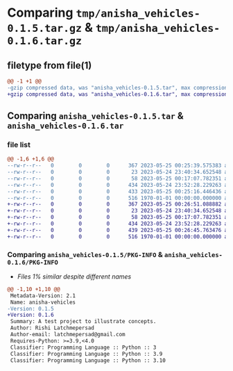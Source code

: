 # Comparing `tmp/anisha_vehicles-0.1.5.tar.gz` & `tmp/anisha_vehicles-0.1.6.tar.gz`

## filetype from file(1)

```diff
@@ -1 +1 @@
-gzip compressed data, was "anisha_vehicles-0.1.5.tar", max compression
+gzip compressed data, was "anisha_vehicles-0.1.6.tar", max compression
```

## Comparing `anisha_vehicles-0.1.5.tar` & `anisha_vehicles-0.1.6.tar`

### file list

```diff
@@ -1,6 +1,6 @@
--rw-r--r--   0        0        0      367 2023-05-25 00:25:39.575383 anisha_vehicles-0.1.5/pyproject.toml
--rw-r--r--   0        0        0       23 2023-05-24 23:40:34.652548 anisha_vehicles-0.1.5/README.md
--rw-r--r--   0        0        0       58 2023-05-25 00:17:07.782351 anisha_vehicles-0.1.5/src/anisha_vehicles/__init__.py
--rw-r--r--   0        0        0      434 2023-05-24 23:52:28.229263 anisha_vehicles-0.1.5/src/anisha_vehicles/new_car.py
--rw-r--r--   0        0        0      433 2023-05-25 00:25:16.446436 anisha_vehicles-0.1.5/src/anisha_vehicles/old_car.py
--rw-r--r--   0        0        0      516 1970-01-01 00:00:00.000000 anisha_vehicles-0.1.5/PKG-INFO
+-rw-r--r--   0        0        0      367 2023-05-25 00:26:51.088882 anisha_vehicles-0.1.6/pyproject.toml
+-rw-r--r--   0        0        0       23 2023-05-24 23:40:34.652548 anisha_vehicles-0.1.6/README.md
+-rw-r--r--   0        0        0       58 2023-05-25 00:17:07.782351 anisha_vehicles-0.1.6/src/anisha_vehicles/__init__.py
+-rw-r--r--   0        0        0      434 2023-05-24 23:52:28.229263 anisha_vehicles-0.1.6/src/anisha_vehicles/new_car.py
+-rw-r--r--   0        0        0      439 2023-05-25 00:26:45.763476 anisha_vehicles-0.1.6/src/anisha_vehicles/old_car.py
+-rw-r--r--   0        0        0      516 1970-01-01 00:00:00.000000 anisha_vehicles-0.1.6/PKG-INFO
```

### Comparing `anisha_vehicles-0.1.5/PKG-INFO` & `anisha_vehicles-0.1.6/PKG-INFO`

 * *Files 1% similar despite different names*

```diff
@@ -1,10 +1,10 @@
 Metadata-Version: 2.1
 Name: anisha-vehicles
-Version: 0.1.5
+Version: 0.1.6
 Summary: A test project to illustrate concepts.
 Author: Rishi Latchmepersad
 Author-email: latchmepersad@gmail.com
 Requires-Python: >=3.9,<4.0
 Classifier: Programming Language :: Python :: 3
 Classifier: Programming Language :: Python :: 3.9
 Classifier: Programming Language :: Python :: 3.10
```


